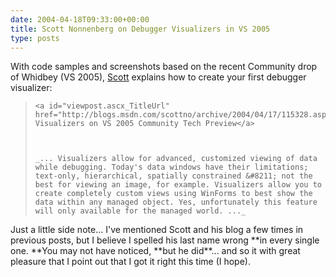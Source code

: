 ```yaml
---
date: 2004-04-18T09:33:00+00:00
title: Scott Nonnenberg on Debugger Visualizers in VS 2005
type: posts
---
```

With code samples and screenshots based on the recent Community drop of Whidbey (VS 2005), [Scott](http://blogs.msdn.com/scottno) explains how to create your first debugger visualizer:

<blockquote dir="ltr" style="MARGIN-RIGHT: 0px">

    <a id="viewpost.ascx_TitleUrl" href="http://blogs.msdn.com/scottno/archive/2004/04/17/115328.aspx">Debugger Visualizers on VS 2005 Community Tech Preview</a>



    _... Visualizers allow for advanced, customized viewing of data while debugging. Today's data windows have their limitations; text-only, hierarchical, spatially constrained &#8211; not the best for viewing an image, for example. Visualizers allow you to create completely custom views using WinForms to best show the data within any managed object. Yes, unfortunately this feature will only available for the managed world. ..._

</blockquote>

<p dir="ltr">
  Just a little side note... I've mentioned Scott and his blog a few times in previous posts, but I believe I spelled his last name wrong **in every single one. **You may not have noticed, **but he did**... and so it with great pleasure that I point out that I got it right this time (I hope).
